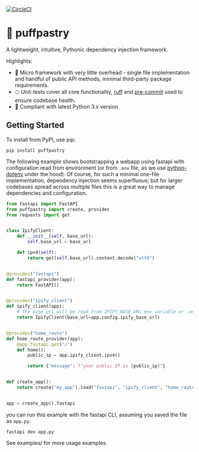 [![CircleCI](https://dl.circleci.com/status-badge/img/gh/adamhadani/puffpastry/tree/main.svg?style=svg)](https://dl.circleci.com/status-badge/redirect/gh/adamhadani/puffpastry/tree/main)

# :bread: puffpastry

A lightweight, intuitive, Pythonic dependency injection framework.

Highlights:

* :mushroom: Micro framework with very little overhead - single file implementation and handful of public API methods, minimal third-party package requirements.
* :full_moon: Unit-tests cover all core functionality, [ruff](https://docs.astral.sh/ruff/) and [pre-commit](https://pre-commit.com/) used to ensure codebase health.
* :snake: Compliant with latest Python 3.x version

## Getting Started

To install from PyPI, use pip:

    pip install puffpastry

The following example shows bootstrapping a webapp using fastapi with configuration read from environment (or from `.env` file, as we use [python-dotenv](https://github.com/theskumar/python-dotenv) under the hood). Of course, for such a minimal one-file implementation, dependency injection seems superfluous; but for larger codebases spread across multiple files this is a great way to manage dependencies and configuration.

```python
from fastapi import FastAPI
from puffpastry import create, provides
from requests import get


class IpifyClient:
    def __init__(self, base_url):
        self.base_url = base_url

    def ipv4(self):
        return get(self.base_url).content.decode("utf8")


@provides("fastapi")
def fastapi_provider(app):
    return FastAPI()


@provides("ipify_client")
def ipify_client(app):
    # The base url will be read from IPIFY_BASE_URL env variable or .env file
    return IpifyClient(base_url=app.config.ipify_base_url)


@provides("home_route")
def home_route_provider(app):
    @app.fastapi.get("/")
    def home():
        public_ip = app.ipify_client.ipv4()

        return {"message": f"your public IP is {public_ip}"}


def create_app():
    return create("my_app").load("fastapi", "ipify_client", "home_route")


app = create_app().fastapi
```

you can run this example with the fastapi CLI, assuming you saved the file as `app.py`:

    fastapi dev app.py

See examples/ for more usage examples.
